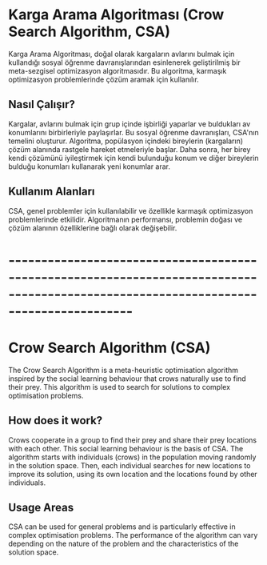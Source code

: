 # Karga Arama Algoritması (Crow Search Algorithm, CSA)

Karga Arama Algoritması, doğal olarak kargaların avlarını bulmak için kullandığı sosyal öğrenme davranışlarından esinlenerek geliştirilmiş bir meta-sezgisel optimizasyon algoritmasıdır. Bu algoritma, karmaşık optimizasyon problemlerinde çözüm aramak için kullanılır.

## Nasıl Çalışır?

Kargalar, avlarını bulmak için grup içinde işbirliği yaparlar ve buldukları av konumlarını birbirleriyle paylaşırlar. Bu sosyal öğrenme davranışları, CSA'nın temelini oluşturur. Algoritma, popülasyon içindeki bireylerin (kargaların) çözüm alanında rastgele hareket etmeleriyle başlar. Daha sonra, her birey kendi çözümünü iyileştirmek için kendi bulunduğu konum ve diğer bireylerin bulduğu konumları kullanarak yeni konumlar arar.

## Kullanım Alanları

CSA, genel problemler için kullanılabilir ve özellikle karmaşık optimizasyon problemlerinde etkilidir. Algoritmanın performansı, problemin doğası ve çözüm alanının özelliklerine bağlı olarak değişebilir.

# -------------------------------------------------------------------------------------------------------------------------------------

# Crow Search Algorithm (CSA)

The Crow Search Algorithm is a meta-heuristic optimisation algorithm inspired by the social learning behaviour that crows naturally use to find their prey. This algorithm is used to search for solutions to complex optimisation problems.

## How does it work?

Crows cooperate in a group to find their prey and share their prey locations with each other. This social learning behaviour is the basis of CSA. The algorithm starts with individuals (crows) in the population moving randomly in the solution space. Then, each individual searches for new locations to improve its solution, using its own location and the locations found by other individuals.

## Usage Areas

CSA can be used for general problems and is particularly effective in complex optimisation problems. The performance of the algorithm can vary depending on the nature of the problem and the characteristics of the solution space.
